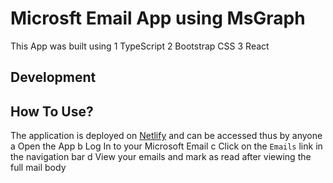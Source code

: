 # Microsft Email App using MsGraph
This App was built using
    1 TypeScript
    2 Bootstrap CSS 
    3 React

## Development

## How To Use?
The application is deployed on [Netlify](https://ms-email-joshua.netlify.app) and can be accessed thus by anyone
    a Open the App
    b Log In to your Microsoft Email
    c Click on the `Emails` link in the navigation bar
    d View your emails and mark as read after viewing the full mail body
